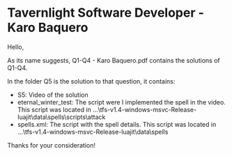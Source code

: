 # Tavernlight Software Developer - Karo Baquero

Hello,

As its name suggests, Q1-Q4 - Karo Baquero.pdf contains the solutions of Q1-Q4.

In the folder Q5 is the solution to that question, it contains:
 - S5: Video of the solution
 - eternal_winter_test: The script were I implemented the spell in the video. This script was located in ...\tfs-v1.4-windows-msvc-Release-luajit\data\spells\scripts\attack
 - spells.xml: The script with the spell details. This script was located in ...\tfs-v1.4-windows-msvc-Release-luajit\data\spells

Thanks for your consideration!
